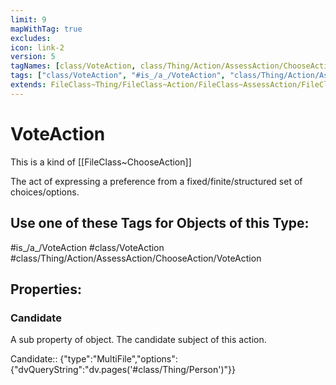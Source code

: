 ```yaml
---
limit: 9
mapWithTag: true
excludes:
icon: link-2
version: 5
tagNames: [class/VoteAction, class/Thing/Action/AssessAction/ChooseAction/VoteAction, is_a_/VoteAction, schema-org/VoteAction]
tags: ["class/VoteAction", "#is_/a_/VoteAction", "class/Thing/Action/AssessAction/ChooseAction/VoteAction"]
extends: FileClass~Thing/FileClass~Action/FileClass~AssessAction/FileClass~ChooseAction
---
```


# VoteAction
This is a kind of [[FileClass~ChooseAction]]

The act of expressing a preference from a fixed/finite/structured set of choices/options.


## Use one of these Tags for Objects of this Type:

#is_/a_/VoteAction
#class/VoteAction
#class/Thing/Action/AssessAction/ChooseAction/VoteAction

## Properties:

### Candidate
A sub property of object. The candidate subject of this action.

Candidate:: {"type":"MultiFile","options":{"dvQueryString":"dv.pages('#class/Thing/Person')"}}


